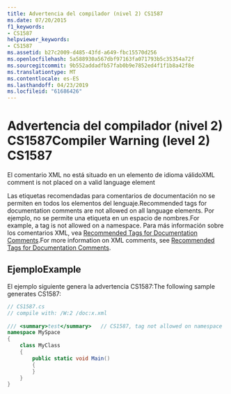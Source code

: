 ```yaml
---
title: Advertencia del compilador (nivel 2) CS1587
ms.date: 07/20/2015
f1_keywords:
- CS1587
helpviewer_keywords:
- CS1587
ms.assetid: b27c2009-d485-43fd-a649-fbc15570d256
ms.openlocfilehash: 5a588930a567dbf97163fa071793b5c35354a72f
ms.sourcegitcommit: 9b552addadfb57fab0b9e7852ed4f1f1b8a42f8e
ms.translationtype: MT
ms.contentlocale: es-ES
ms.lasthandoff: 04/23/2019
ms.locfileid: "61686426"
---
```

# <a name="compiler-warning-level-2-cs1587"></a><span data-ttu-id="ea9d3-102">Advertencia del compilador (nivel 2) CS1587</span><span class="sxs-lookup"><span data-stu-id="ea9d3-102">Compiler Warning (level 2) CS1587</span></span>
<span data-ttu-id="ea9d3-103">El comentario XML no está situado en un elemento de idioma válido</span><span class="sxs-lookup"><span data-stu-id="ea9d3-103">XML comment is not placed on a valid language element</span></span>  
  
 <span data-ttu-id="ea9d3-104">Las etiquetas recomendadas para comentarios de documentación no se permiten en todos los elementos del lenguaje.</span><span class="sxs-lookup"><span data-stu-id="ea9d3-104">Recommended tags for documentation comments are not allowed on all language elements.</span></span> <span data-ttu-id="ea9d3-105">Por ejemplo, no se permite una etiqueta en un espacio de nombres.</span><span class="sxs-lookup"><span data-stu-id="ea9d3-105">For example, a tag is not allowed on a namespace.</span></span> <span data-ttu-id="ea9d3-106">Para más información sobre los comentarios XML, vea [Recommended Tags for Documentation Comments](../../csharp/programming-guide/xmldoc/recommended-tags-for-documentation-comments.md).</span><span class="sxs-lookup"><span data-stu-id="ea9d3-106">For more information on XML comments, see [Recommended Tags for Documentation Comments](../../csharp/programming-guide/xmldoc/recommended-tags-for-documentation-comments.md).</span></span>  
  
## <a name="example"></a><span data-ttu-id="ea9d3-107">Ejemplo</span><span class="sxs-lookup"><span data-stu-id="ea9d3-107">Example</span></span>  
 <span data-ttu-id="ea9d3-108">El ejemplo siguiente genera la advertencia CS1587:</span><span class="sxs-lookup"><span data-stu-id="ea9d3-108">The following sample generates CS1587:</span></span>  
  
```csharp  
// CS1587.cs  
// compile with: /W:2 /doc:x.xml  
  
/// <summary>test</summary>   // CS1587, tag not allowed on namespace  
namespace MySpace  
{  
    class MyClass  
    {  
        public static void Main()  
        {  
        }  
    }  
}  
```
